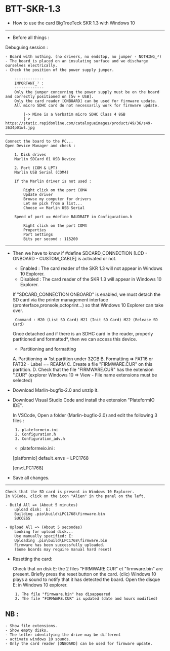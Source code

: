 # BTT-SKR-1.3

 - How to use the card BigTreeTeck SKR 1.3 with Windows 10
 ---------------------------------------------------------

 - Before all things :

Debuguing session :

	- Board with nothing. (no drivers, no endstop, no jumper - NOTHING_²)
	- The board is placed on an insulating surface and we discharge ourselves electrically.
	- Check the position of the power supply jumper.

		-------------
		IMPORTANT_² :
		-------------
		Only the jumper concerning the power supply must be on the board and correctly positioned on [5v + USB].
		Only the card reader [ONBOARD] can be used for firmware update.
		All micro SDHC card do not necessarily work for firmware update.

			|-> Mine is a Verbatim micro SDHC Class 4 8GB
			|-> https://static.rapidonline.com/catalogueimages/product/49/36/s49-3634p01wl.jpg

 ---------------------------------------------------------------------------------------------------------------------------
 

	Connect the board to the PC...
	Open Device Manager and check :

		1. Disk drives
		Marlin SDCard 01 USB Device

		2. Port (COM & LPT)
		Marlin USB Serial (COM4)

		If the Marlin driver is not used :

			Right click on the port COM4
			Update driver
			Browse my computer for drivers
			Let me pick from a list...
			Choose => Marlin USB Serial

		Speed of port == #define BAUDRATE in Configuration.h

			Right click on the port COM4
			Properties
			Port Settings
			Bits per second : 115200
			

 ---------------------------------------------------------------------------------------------------------------------------

 - Then we have to know if #define SDCARD_CONNECTION [LCD - ONBOARD - CUSTOM_CABLE] is activated or not.

	- Enabled : The card reader of the SKR 1.3 will not appear in Windows 10 Explorer.
	- Disabled : The card reader of the SKR 1.3 will appear in Windows 10 Explorer.

	If "SDCARD_CONNECTION ONBOARD" is enabled, we must detach the SD card via the printer management interface (pronterface,pronsole,octoprint...)
	so that Windows 10 Explorer can take over.

		Command : M20 (List SD Card) M21 (Init SD Card) M22 (Release SD Card)

	Once detached and if there is an SDHC card in the reader, properly partitioned and formatted*, then we can access this device.

	* Partitioning and formatting

	A. Partitioning => 1st partition under 32GB
	B. Formatting => FAT16 or FAT32 - Label == REARM
	C. Create a file "FIRMWARE.CUR" on this partition.
	D. Check that the file "FIRMWARE.CUR" has the extension ".CUR" (explorer Windows 10 => View - File name extensions must be selected)


 - Download Marlin-bugfix-2.0 and unzip it.
 - Download Visual Studio Code and install the extension "PlateformIO IDE".

	In VSCode, Open a folder (Marlin-bugfix-2.0) and edit the following 3 files :

		1. plateformeio.ini
		2. Configuration.h
		3. Configuration_adv.h

	 - plateformeio.ini :
	
	[platformio]
        default_envs = LPC1768
	
	[env:LPC1768]

 - Save all changes.

 ---------------------------------------------------------------------------------------------------------------------------

	Check that the SD card is present in Windows 10 Explorer.
	In VSCode, click on the icon "Alien" in the panel on the left.

	- Build All => (About 5 minutes)
		upload disk:  E:
		Building .pio\build\LPC1768\firmware.bin
		SUCCESS

	- Upload All => (About 5 secondes)
		Looking for upload disk...
		Use manually specified: E:
		Uploading .pio\build\LPC1768\firmware.bin
		Firmware has been successfully uploaded.
		(Some boards may require manual hard reset)

 - Resetting the card:

	Check that on disk E: the 2 files "FIRMWARE.CUR" et "firmware.bin" are present.
	Briefly press the reset button on the card. (clic)
	Windows 10 plays a sound to notify that it has detected the board.
	Open the disque E: in Windows 10 explorer.

		1. The file "firmware.bin" has disappeared
		2. The file "FIRMWARE.CUR" is updated (date and hours modified)

 NB :
 ---------------------------------------------------------------------------------------------------------------------------
	- Show file extensions.
	- Show empty disks.
	- The letter identifying the drive may be different
	- activate windows 10 sounds.
	- Only the card reader [ONBOARD] can be used for firmware update.
